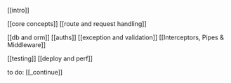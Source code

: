 

[[intro]]

[[core concepts]]
[[route and request handling]]



[[db and orm]]
[[auths]]
[[exception and validation]]
[[Interceptors, Pipes & Middleware]]



[[testing]]
[[deploy and perf]]



to do:
[[_continue]]
